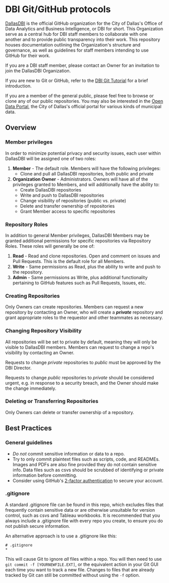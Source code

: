 DBI Git/GitHub protocols
========================

[DallasDBI](https://github.com/DallasDBI) is the official GitHub organization for the City of Dallas's Office of Data Analytics and Business Intelligence, or DBI for short. This Organization serve as a central hub for DBI staff members to collaborate with one another and to provide public transparency into their work. This repository houses documentation outlining the Organization's structure and governance, as well as guidelines for staff members intending to use GitHub for their work.

If you are a DBI staff member, please contact an Owner for an invitation to join the DallasDBI Organization.

If you are new to Git or GitHub, refer to the [DBI Git Tutorial](https://github.com/DallasDBI/DBI_Git_Tutorial) for a brief introduction.

If you are a member of the general public, please feel free to browse or clone any of our public repositories. You may also be interested in the [Open Data Portal](https://www.dallasopendata.com/), the City of Dallas's official portal for various kinds of municipal data.

Overview
--------

### Member privileges

In order to minimize potential privacy and security issues, each user within DallasDBI will be assigned one of two roles:

1. **Member** - The default role. Members will have the following privileges:
    - Clone and pull all DallasDBI repositories, both public and private
2. **Organization Owner** - Administrators. Owners will have all of the privileges granted to Members, and will additionally have the ability to:
    - Create DallasDBI repositories
    - Write and push to DallasDBI repositories
    - Change visibility of repositories (public vs. private)
    - Delete and transfer ownership of repositories
    - Grant Member access to specific repositories
 
### Repository Roles

In addition to general Member privileges, DallasDBI Members may be granted additional permissions for specific repositories via Repository Roles. These roles will generally be one of:

1. **Read** - Read and clone repositories. Open and comment on issues and Pull Requests. This is the default role for all Members.
2. **Write** - Same permissions as Read, plus the ability to write and push to the repository.
3. **Admin** - Same permissions as Write, plus additional functionality pertaining to GitHub features such as Pull Requests, Issues, etc.

### Creating Repositories

Only Owners can create repositories. Members can request a new repository by contacting an Owner, who will create a ***private*** repository and grant appropriate roles to the requestor and other teammates as necessary.

### Changing Repository Visibility

All repositories will be set to private by default, meaning they will only be visible to DallasDBI members. Members can request to change a repo's visibility by contacting an Owner.

Requests to change *private* repositories to *public* must be approved by the DBI Director. 

Requests to change *public* repositories to *private* should be considered urgent, e.g. in response to a security breach, and the Owner should make the change immediately.

### Deleting or Transferring Repositories

Only Owners can delete or transfer ownership of a repository.

Best Practices
--------------

### General guidelines

- *Do not* commit sensitive information or data to a repo.
- Try to only commit plaintext files such as scripts, code, and READMEs. Images and PDFs are also fine provided they do not contain sensitive info. Data files such as csvs should be scrubbed of identifying or private information before committing.
- Consider using GitHub's [2-factor authentication](https://docs.github.com/en/authentication/securing-your-account-with-two-factor-authentication-2fa/about-two-factor-authentication) to secure your account.

### .gitignore

A standard .gitignore file can be found in this repo, which excludes files that frequently contain sensitive data or are otherwise unsuitable for version control, such as csvs and Tableau workbooks. It is recommended that you always include a .gitignore file with every repo you create, to ensure you do not publish secure information.

An alternative approach is to use a .gitignore like this:

    # .gitignore
    *
    
This will cause Git to ignore *all* files within a repo. You will then need to use `git commit -f [YOURNEWFILE.EXT]`, or the equivalent action in your Git GUI each time you want to track a new file. Changes to files that are already tracked by Git can still be committed without using the `-f` option.


